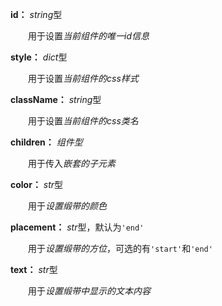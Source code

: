 **id：** *string*型

　　用于设置*当前组件的唯一id信息*

**style：** *dict*型

　　用于设置*当前组件的css样式*

**className：** *string*型

　　用于设置*当前组件的css类名*

**children：** *组件型*

　　用于传入*嵌套的子元素*

**color：** *str*型

　　用于*设置缎带的颜色*

**placement：** *str*型，默认为`'end'`

　　用于*设置缎带的方位*，可选的有`'start'`和`'end'`

**text：** *str*型

　　用于*设置缎带中显示的文本内容*

